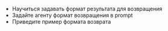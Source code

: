 - Научиться задавать формат результата для возвращения
- Задайте агенту формат возвращения в prompt
- Приведите пример формата возврата